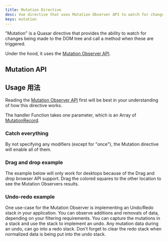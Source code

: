 ```yaml
---
title: Mutation Directive
desc: Vue directive that uses Mutation Observer API to watch for changes being made to the DOM tree.
keys: mutation
---
```


"Mutation" is a Quasar directive that provides the ability to watch for changes being made to the DOM tree and call a method when these are triggered.

Under the hood, it uses the [Mutation Observer API](https://developer.mozilla.org/en-US/docs/Web/API/MutationObserver).

## Mutation API

<doc-api file="Mutation" />

## Usage 用法

Reading the [Mutation Observer API](https://developer.mozilla.org/en-US/docs/Web/API/MutationObserver) first will be best in your understanding of how this directive works.

The handler Function takes one parameter, which is an Array of [MutationRecord](https://developer.mozilla.org/en-US/docs/Web/API/MutationRecord).

### Catch everything

By not specifying any modifiers (except for "once"), the Mutation directive will enable all of them.

<doc-example title="Catch everything" file="Mutation/CatchAll" />

### Drag and drop example

The example below will only work for desktops because of the Drag and drop browser API support. Drag the colored squares to the other location to see the Mutation Observers results.

<doc-example title="Drag and Drop (desktop only)" file="Mutation/DragDrop" />

### Undo-redo example

One use-case for the Mutation Observer is implementing an Undo/Redo stack in your application. You can observe additions and removals of data, depending on your filtering requirements. You can capture the mutations in a stack and use the stack to implement an undo. Any mutation data during an undo, can go into a redo stack. Don't forget to clear the redo stack when normalized data is being put into the undo stack.

<doc-example title="Undo/Redo" file="Mutation/UndoRedo" />
